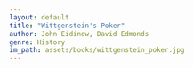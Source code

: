 ```yaml
---
layout: default
title: "Wittgenstein's Poker"
author: John Eidinow, David Edmonds
genre: History
im_path: assets/books/wittgenstein_poker.jpg
---
```

